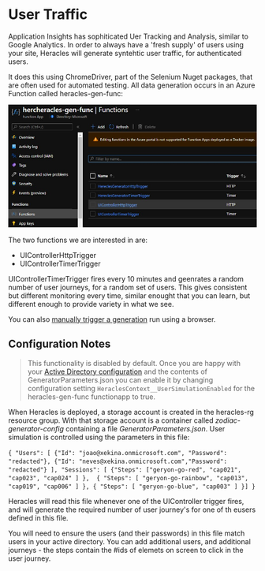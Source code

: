 # User Traffic

Application Insights has sophiticated Uer Tracking and Analysis, similar to Google Analytics.  In order to always have a 'fresh supply' of users using your site, Heracles will generate syntehtic user traffic, for authenticated users.

It does this using ChromeDriver, part of the Selenium Nuget packages, that are often used for automated testing.  All data generation occurs in an Azure Function called <your-alias>heracles-gen-func:
  
![a screenshot of a function app](../images/hercheracles-functionapp.jpg)

The two functions we are interested in are:

- UIControllerHttpTrigger
- UIControllerTimerTrigger

UIControllerTimerTrigger fires every 10 minutes and geenrates a random number of user journeys, for a random set of users.  This gives consistent but different monitoring every time, similar enought that you can learn, but different enough to provide variety in what we see.

You can also [manually trigger a generation](manually-trigger-generation.md) run using a browser.

## Configuration Notes

> This functionality is disabled by default.  Once you are happy with your [Active Directory configuration](active-directory-configuration.md) and the contents of GeneratorParameters.json you can enable it by changing configuration setting `HeraclesContext__UserSimulationEnabled` for the <your-alias>heracles-gen-func functionapp to true. 

When Heracles is deployed, a storage account is created in the <your-alias>heracles-rg resource group.  With that storage account is a container called *zodiac-generator-config* containing a file *GeneratorParameters.json*.  User simulation is controlled using the parameters in this file:
  
  `{
      "Users": [
          {"Id": "joao@xekina.onmicrosoft.com", "Password": "redacted"},
          {"Id": "neves@xekina.onmicrosoft.com","Password": "redacted"}
       ],
       "Sessions": [
       {"Steps": ["geryon-go-red", "cap021", "cap023", "cap024" ] }, 
       { "Steps": [ "geryon-go-rainbow", "cap013", "cap019", "cap006" ] },
       { "Steps": [ "geryon-go-blue", "cap003" ] }]
   }
`

Heracles will read this file whenever one of the UIController trigger fires, and will generate the required number of user journey's for one of th eusers defined in this file.

You will need to ensure the users (and their passwords) in this file match users in your active directory.  You can add additional users, and additional journeys - the steps contain the #ids of elemets on screen to click in the user journey.
